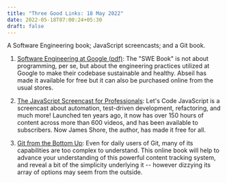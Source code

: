 ```yaml
---
title: "Three Good Links: 18 May 2022"
date: 2022-05-18T07:00:24+05:30
draft: false
---
```


A Software Engineering book; JavaScript screencasts; and a Git book.

1. [Software Engineering at Google (pdf)][1]: The "SWE Book" is not about programming, per se, but about the engineering practices utilized at Google to make their codebase sustainable and healthy. Abseil has made it available for free but it can also be purchased online from the usual stores.

2. [The JavaScript Screencast for Professionals][2]: Let's Code JavaScript is a screencast about automation, test-driven development, refactoring, and much more! Launched ten years ago, it now has over 150 hours of content across more than 600 videos, and has been available to subscribers. Now James Shore, the author, has made it free for all.

3. [Git from the Bottom Up][3]: Even for daily users of Git, many of its capabilities are too complex to understand. This online book will help to advance your understanding of this powerful content tracking system, and reveal a bit of the simplicity underlying it -- however dizzying its array of options may seem from the outside.

[1]: https://abseil.io/resources/swe-book
[2]: https://www.letscodejavascript.com/
[3]: https://jwiegley.github.io/git-from-the-bottom-up/

